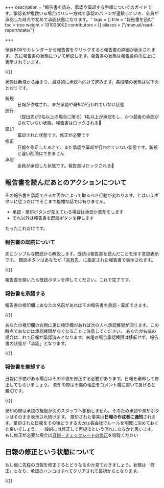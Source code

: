 +++
description = "報告書を読み、承認や棄却する手順についてのガイドです。承認者が複数いる場合はリレー方式で承認のバトンが連鎖していき、全員が承認した時点で初めて承認状態になります。"
tags = []
title = "報告書を読む"
toc = true
weight = 101003002
contributors = []
aliases = ["/manual/read-report/state/"]

+++

保存BOXやカレンダーから報告書をクリックすると報告書の詳細が表示されます。
先に報告書の状態について解説します。報告書の状態は報告書内の左上に表示されています。

{{<appscreen filename="report-status" title="報告書の状態"  >}}

状態は新規から始まり、最終的に承認へ向けて進みます。各段階の状態は以下のとおりです。

<dl>
<dt>新規</dt>
<dd>日報が作成され、まだ承認や棄却が行われていない状態</dd>
<dt>進行</dt>
<dd>（提出先が2名以上の場合に限る）1名以上が承認をし、かつ最後の承認がされていない状態。報告書はロックされる🔐</dd>
<dt>棄却</dt>
<dd>棄却された状態です。修正が必要です</dd>
<dt>修正</dt>
<dd>日報を修正したあとで、まだ承認や棄却が行われていない状態です。新規と違い削除はできません</dd>
<dt>承認</dt>
<dd>全員が承認した状態です。報告書はロックされる🔐</dd>
</dl>

## 報告書を読んだあとのアクションについて

その報告書を承認できるか否かによって取るべき行動が変わります。とはいえボタンに従うだけでそこまで複雑な話では有りません。

- 承認・棄却ボタンが見えている場合は承認か棄却をします
- それ以外は報告書を既読ボタンを押します

たったこれだけです。

### 報告書の既読について

先にシンプルな既読から解説します。既読は報告書を読んだことを示す意思表示です。
既読ボタンはあなたが「[共有先](/docs/manual/write-report/dist/)」に指定された報告書で表示されます。

{{<appscreen filename="readed" title="日報を既読する。既読は承認できないスタッフが日報を読んだことを伝えるための機能です"  >}}

報告書を開いたら既読ボタンを押してください。これで完了です。

### 報告書を承認する

報告書の検印欄にあなたの名前があればその報告書を承認・棄却できます。

{{<appscreen filename="done" title="報告書を承認する"  >}}

あなたの検印欄の右側に更に検印欄があれば次の人へ承認権限が回ります。この時点であなたは承認権限がなくなることに注意してください。
あなたが右端の場合はこれで日報が承認済みとなります。末尾の場合承認権限は移転せず、報告書の状態が「承認」となります。

{{<appscreen filename="report-approval" title="日報の状態が承認になる"  >}}


### 報告書を棄却する

日報に不備がある場合はその不備を修正する必要があります。日報を棄却して修正してもらいましょう。
棄却の際は不備の理由をコメント欄に書いてあげると親切です。

{{<appscreen filename="report-rejected" title="承認リレー中に誰かが棄却するとその時点で日報の状態は「棄却」となります。"  >}}

棄却の際は承認の権限が次のスタッフへ移動しません。そのため承認や棄却ボタンはそのまま表示され続けます。
棄却された事実は**日報の作成者に通知**されます。棄却された日報をその後どうするのかは各会社でルールを明確に決めておくと良いでしょう。
一般的には修正して再提出という流れになるかと思います。もし修正が必要な場合は[日報・チェックシートの修正](/docs/manual/write-report/rewrite/)を御覧ください

## 日報の修正という状態について

もし仮に先程の日報を修正するとどうなるのか見ておきましょう。状態は「修正」となり、承認のハンコはすべてクリアされて最初からとなります。

{{<appscreen filename="report-fixed" title="修正された日報は承認のハンコがクリアされます"  >}}
